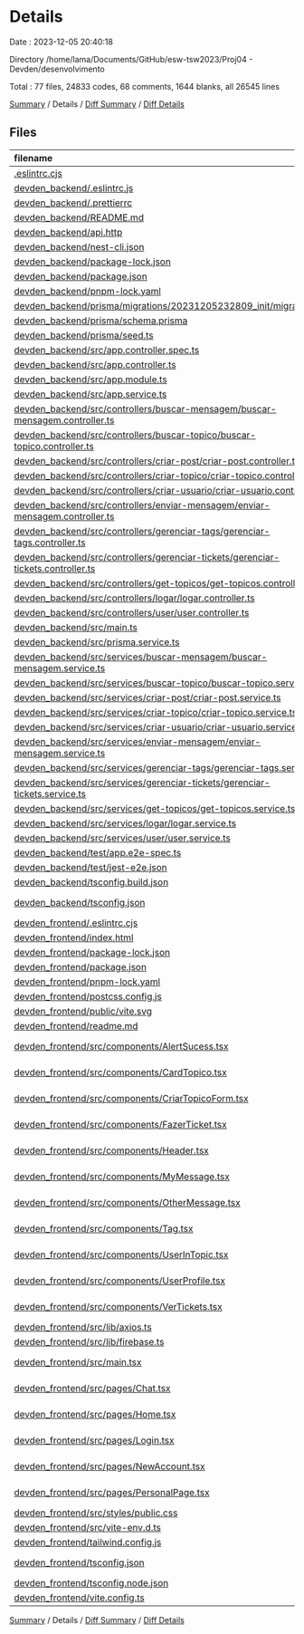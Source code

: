 # Details

Date : 2023-12-05 20:40:18

Directory /home/lama/Documents/GitHub/esw-tsw2023/Proj04 - Devden/desenvolvimento

Total : 77 files,  24833 codes, 68 comments, 1644 blanks, all 26545 lines

[Summary](results.md) / Details / [Diff Summary](diff.md) / [Diff Details](diff-details.md)

## Files
| filename | language | code | comment | blank | total |
| :--- | :--- | ---: | ---: | ---: | ---: |
| [.eslintrc.cjs](/.eslintrc.cjs) | JavaScript | 14 | 0 | 1 | 15 |
| [devden_backend/.eslintrc.js](/devden_backend/.eslintrc.js) | JavaScript | 25 | 0 | 1 | 26 |
| [devden_backend/.prettierrc](/devden_backend/.prettierrc) | JSON | 4 | 0 | 0 | 4 |
| [devden_backend/README.md](/devden_backend/README.md) | Markdown | 161 | 12 | 125 | 298 |
| [devden_backend/api.http](/devden_backend/api.http) | HTTP | 39 | 4 | 14 | 57 |
| [devden_backend/nest-cli.json](/devden_backend/nest-cli.json) | JSON | 8 | 0 | 1 | 9 |
| [devden_backend/package-lock.json](/devden_backend/package-lock.json) | JSON | 8,903 | 0 | 1 | 8,904 |
| [devden_backend/package.json](/devden_backend/package.json) | JSON | 69 | 6 | 0 | 75 |
| [devden_backend/pnpm-lock.yaml](/devden_backend/pnpm-lock.yaml) | YAML | 4,653 | 0 | 689 | 5,342 |
| [devden_backend/prisma/migrations/20231205232809_init/migration.sql](/devden_backend/prisma/migrations/20231205232809_init/migration.sql) | SQL | 70 | 19 | 28 | 117 |
| [devden_backend/prisma/schema.prisma](/devden_backend/prisma/schema.prisma) | Prisma | 87 | 2 | 29 | 118 |
| [devden_backend/prisma/seed.ts](/devden_backend/prisma/seed.ts) | TypeScript | 82 | 0 | 15 | 97 |
| [devden_backend/src/app.controller.spec.ts](/devden_backend/src/app.controller.spec.ts) | TypeScript | 19 | 0 | 5 | 24 |
| [devden_backend/src/app.controller.ts](/devden_backend/src/app.controller.ts) | TypeScript | 10 | 0 | 3 | 13 |
| [devden_backend/src/app.module.ts](/devden_backend/src/app.module.ts) | TypeScript | 32 | 0 | 2 | 34 |
| [devden_backend/src/app.service.ts](/devden_backend/src/app.service.ts) | TypeScript | 7 | 0 | 2 | 9 |
| [devden_backend/src/controllers/buscar-mensagem/buscar-mensagem.controller.ts](/devden_backend/src/controllers/buscar-mensagem/buscar-mensagem.controller.ts) | TypeScript | 14 | 0 | 4 | 18 |
| [devden_backend/src/controllers/buscar-topico/buscar-topico.controller.ts](/devden_backend/src/controllers/buscar-topico/buscar-topico.controller.ts) | TypeScript | 13 | 0 | 4 | 17 |
| [devden_backend/src/controllers/criar-post/criar-post.controller.ts](/devden_backend/src/controllers/criar-post/criar-post.controller.ts) | TypeScript | 15 | 0 | 4 | 19 |
| [devden_backend/src/controllers/criar-topico/criar-topico.controller.ts](/devden_backend/src/controllers/criar-topico/criar-topico.controller.ts) | TypeScript | 15 | 0 | 3 | 18 |
| [devden_backend/src/controllers/criar-usuario/criar-usuario.controller.ts](/devden_backend/src/controllers/criar-usuario/criar-usuario.controller.ts) | TypeScript | 20 | 0 | 6 | 26 |
| [devden_backend/src/controllers/enviar-mensagem/enviar-mensagem.controller.ts](/devden_backend/src/controllers/enviar-mensagem/enviar-mensagem.controller.ts) | TypeScript | 15 | 0 | 4 | 19 |
| [devden_backend/src/controllers/gerenciar-tags/gerenciar-tags.controller.ts](/devden_backend/src/controllers/gerenciar-tags/gerenciar-tags.controller.ts) | TypeScript | 30 | 0 | 8 | 38 |
| [devden_backend/src/controllers/gerenciar-tickets/gerenciar-tickets.controller.ts](/devden_backend/src/controllers/gerenciar-tickets/gerenciar-tickets.controller.ts) | TypeScript | 18 | 0 | 5 | 23 |
| [devden_backend/src/controllers/get-topicos/get-topicos.controller.ts](/devden_backend/src/controllers/get-topicos/get-topicos.controller.ts) | TypeScript | 10 | 0 | 3 | 13 |
| [devden_backend/src/controllers/logar/logar.controller.ts](/devden_backend/src/controllers/logar/logar.controller.ts) | TypeScript | 14 | 0 | 4 | 18 |
| [devden_backend/src/controllers/user/user.controller.ts](/devden_backend/src/controllers/user/user.controller.ts) | TypeScript | 21 | 0 | 5 | 26 |
| [devden_backend/src/main.ts](/devden_backend/src/main.ts) | TypeScript | 8 | 0 | 2 | 10 |
| [devden_backend/src/prisma.service.ts](/devden_backend/src/prisma.service.ts) | TypeScript | 8 | 0 | 2 | 10 |
| [devden_backend/src/services/buscar-mensagem/buscar-mensagem.service.ts](/devden_backend/src/services/buscar-mensagem/buscar-mensagem.service.ts) | TypeScript | 32 | 0 | 7 | 39 |
| [devden_backend/src/services/buscar-topico/buscar-topico.service.ts](/devden_backend/src/services/buscar-topico/buscar-topico.service.ts) | TypeScript | 17 | 0 | 3 | 20 |
| [devden_backend/src/services/criar-post/criar-post.service.ts](/devden_backend/src/services/criar-post/criar-post.service.ts) | TypeScript | 24 | 0 | 4 | 28 |
| [devden_backend/src/services/criar-topico/criar-topico.service.ts](/devden_backend/src/services/criar-topico/criar-topico.service.ts) | TypeScript | 20 | 0 | 4 | 24 |
| [devden_backend/src/services/criar-usuario/criar-usuario.service.ts](/devden_backend/src/services/criar-usuario/criar-usuario.service.ts) | TypeScript | 16 | 0 | 3 | 19 |
| [devden_backend/src/services/enviar-mensagem/enviar-mensagem.service.ts](/devden_backend/src/services/enviar-mensagem/enviar-mensagem.service.ts) | TypeScript | 25 | 0 | 5 | 30 |
| [devden_backend/src/services/gerenciar-tags/gerenciar-tags.service.ts](/devden_backend/src/services/gerenciar-tags/gerenciar-tags.service.ts) | TypeScript | 58 | 0 | 9 | 67 |
| [devden_backend/src/services/gerenciar-tickets/gerenciar-tickets.service.ts](/devden_backend/src/services/gerenciar-tickets/gerenciar-tickets.service.ts) | TypeScript | 21 | 0 | 5 | 26 |
| [devden_backend/src/services/get-topicos/get-topicos.service.ts](/devden_backend/src/services/get-topicos/get-topicos.service.ts) | TypeScript | 9 | 0 | 3 | 12 |
| [devden_backend/src/services/logar/logar.service.ts](/devden_backend/src/services/logar/logar.service.ts) | TypeScript | 21 | 0 | 6 | 27 |
| [devden_backend/src/services/user/user.service.ts](/devden_backend/src/services/user/user.service.ts) | TypeScript | 19 | 0 | 4 | 23 |
| [devden_backend/test/app.e2e-spec.ts](/devden_backend/test/app.e2e-spec.ts) | TypeScript | 20 | 0 | 5 | 25 |
| [devden_backend/test/jest-e2e.json](/devden_backend/test/jest-e2e.json) | JSON | 9 | 0 | 1 | 10 |
| [devden_backend/tsconfig.build.json](/devden_backend/tsconfig.build.json) | JSON | 3 | 2 | 0 | 5 |
| [devden_backend/tsconfig.json](/devden_backend/tsconfig.json) | JSON with Comments | 21 | 0 | 1 | 22 |
| [devden_frontend/.eslintrc.cjs](/devden_frontend/.eslintrc.cjs) | JavaScript | 14 | 0 | 1 | 15 |
| [devden_frontend/index.html](/devden_frontend/index.html) | HTML | 13 | 1 | 2 | 16 |
| [devden_frontend/package-lock.json](/devden_frontend/package-lock.json) | JSON | 5,521 | 0 | 1 | 5,522 |
| [devden_frontend/package.json](/devden_frontend/package.json) | JSON | 40 | 0 | 1 | 41 |
| [devden_frontend/pnpm-lock.yaml](/devden_frontend/pnpm-lock.yaml) | YAML | 3,508 | 0 | 458 | 3,966 |
| [devden_frontend/postcss.config.js](/devden_frontend/postcss.config.js) | JavaScript | 6 | 0 | 1 | 7 |
| [devden_frontend/public/vite.svg](/devden_frontend/public/vite.svg) | XML | 1 | 0 | 0 | 1 |
| [devden_frontend/readme.md](/devden_frontend/readme.md) | Markdown | 16 | 0 | 10 | 26 |
| [devden_frontend/src/components/AlertSucess.tsx](/devden_frontend/src/components/AlertSucess.tsx) | TypeScript JSX | 27 | 0 | 2 | 29 |
| [devden_frontend/src/components/CardTopico.tsx](/devden_frontend/src/components/CardTopico.tsx) | TypeScript JSX | 15 | 0 | 3 | 18 |
| [devden_frontend/src/components/CriarTopicoForm.tsx](/devden_frontend/src/components/CriarTopicoForm.tsx) | TypeScript JSX | 61 | 1 | 10 | 72 |
| [devden_frontend/src/components/FazerTicket.tsx](/devden_frontend/src/components/FazerTicket.tsx) | TypeScript JSX | 80 | 1 | 6 | 87 |
| [devden_frontend/src/components/Header.tsx](/devden_frontend/src/components/Header.tsx) | TypeScript JSX | 3 | 0 | 1 | 4 |
| [devden_frontend/src/components/MyMessage.tsx](/devden_frontend/src/components/MyMessage.tsx) | TypeScript JSX | 14 | 0 | 2 | 16 |
| [devden_frontend/src/components/OtherMessage.tsx](/devden_frontend/src/components/OtherMessage.tsx) | TypeScript JSX | 19 | 0 | 2 | 21 |
| [devden_frontend/src/components/Tag.tsx](/devden_frontend/src/components/Tag.tsx) | TypeScript JSX | 8 | 0 | 2 | 10 |
| [devden_frontend/src/components/UserInTopic.tsx](/devden_frontend/src/components/UserInTopic.tsx) | TypeScript JSX | 19 | 0 | 2 | 21 |
| [devden_frontend/src/components/UserProfile.tsx](/devden_frontend/src/components/UserProfile.tsx) | TypeScript JSX | 40 | 0 | 6 | 46 |
| [devden_frontend/src/components/VerTickets.tsx](/devden_frontend/src/components/VerTickets.tsx) | TypeScript JSX | 56 | 0 | 7 | 63 |
| [devden_frontend/src/lib/axios.ts](/devden_frontend/src/lib/axios.ts) | TypeScript | 6 | 0 | 2 | 8 |
| [devden_frontend/src/lib/firebase.ts](/devden_frontend/src/lib/firebase.ts) | TypeScript | 13 | 2 | 4 | 19 |
| [devden_frontend/src/main.tsx](/devden_frontend/src/main.tsx) | TypeScript JSX | 22 | 0 | 2 | 24 |
| [devden_frontend/src/pages/Chat.tsx](/devden_frontend/src/pages/Chat.tsx) | TypeScript JSX | 163 | 3 | 22 | 188 |
| [devden_frontend/src/pages/Home.tsx](/devden_frontend/src/pages/Home.tsx) | TypeScript JSX | 139 | 5 | 22 | 166 |
| [devden_frontend/src/pages/Login.tsx](/devden_frontend/src/pages/Login.tsx) | TypeScript JSX | 97 | 0 | 16 | 113 |
| [devden_frontend/src/pages/NewAccount.tsx](/devden_frontend/src/pages/NewAccount.tsx) | TypeScript JSX | 110 | 5 | 14 | 129 |
| [devden_frontend/src/pages/PersonalPage.tsx](/devden_frontend/src/pages/PersonalPage.tsx) | TypeScript JSX | 66 | 0 | 4 | 70 |
| [devden_frontend/src/styles/public.css](/devden_frontend/src/styles/public.css) | CSS | 7 | 0 | 3 | 10 |
| [devden_frontend/src/vite-env.d.ts](/devden_frontend/src/vite-env.d.ts) | TypeScript | 0 | 1 | 1 | 2 |
| [devden_frontend/tailwind.config.js](/devden_frontend/tailwind.config.js) | JavaScript | 14 | 1 | 1 | 16 |
| [devden_frontend/tsconfig.json](/devden_frontend/tsconfig.json) | JSON with Comments | 21 | 2 | 3 | 26 |
| [devden_frontend/tsconfig.node.json](/devden_frontend/tsconfig.node.json) | JSON | 10 | 0 | 1 | 11 |
| [devden_frontend/vite.config.ts](/devden_frontend/vite.config.ts) | TypeScript | 5 | 1 | 2 | 8 |

[Summary](results.md) / Details / [Diff Summary](diff.md) / [Diff Details](diff-details.md)